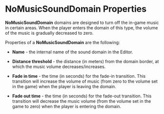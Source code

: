 # NoMusicSoundDomain Properties

**NoMusicSoundDomain** domains are designed to turn off the in-game music in certain areas. When the player enters the domain of this type, the volume of the music is gradually decreased to zero.

Properties of a **NoMusicSoundDomain** are the following:

-   **Name** - the internal name of the sound domain in the Editor.

-   **Distance threshold** - the distance (in meters) from the domain border, at which the music volume decreases/increases.

-   **Fade in time** - the time (in seconds) for the fade-in transition. This transition will increase the volume of music (from zero to the volume set in the game) when the player is leaving the domain.

-   **Fade out time** - the time (in seconds) for the fade-out transition. This transition will decrease the music volume (from the volume set in the game to zero) when the player is entering the domain.

